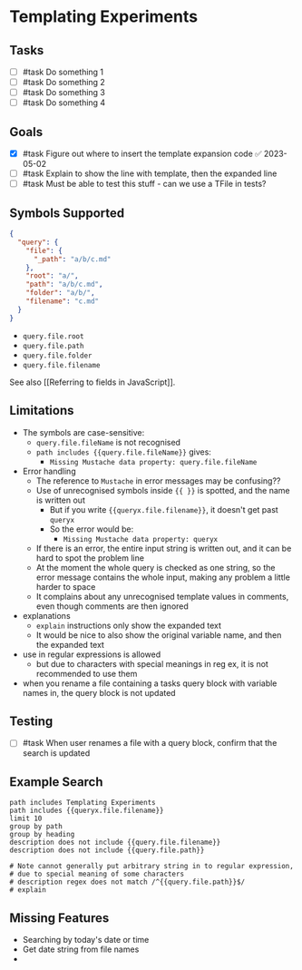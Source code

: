 # Templating Experiments

## Tasks

- [ ] #task Do something 1
- [ ] #task Do something 2
- [ ] #task Do something 3
- [ ] #task Do something 4

## Goals

- [x] #task Figure out where to insert the template expansion code ✅ 2023-05-02
- [ ] #task Explain to show the line with template, then the expanded line
- [ ] #task Must be able to test this stuff - can we use a TFile in tests?

## Symbols Supported

<!-- snippet: QueryContext.test.QueryContext_should_construct_a_QueryContext_from_a_path.approved.json -->
```json
{
  "query": {
    "file": {
      "_path": "a/b/c.md"
    },
    "root": "a/",
    "path": "a/b/c.md",
    "folder": "a/b/",
    "filename": "c.md"
  }
}
```
<!-- endSnippet -->

- `query.file.root`
- `query.file.path`
- `query.file.folder`
- `query.file.filename`

See also [[Referring to fields in JavaScript]].

## Limitations

- The symbols are case-sensitive:
  - `query.file.fileName` is not recognised
  - `path includes {{query.file.fileName}}` gives:
    - `Missing Mustache data property: query.file.fileName`
- Error handling
  - The reference to `Mustache` in error messages may be confusing??
  - Use of unrecognised symbols inside `{{ }}` is spotted, and the name is written out
    - But if you write `{{queryx.file.filename}}`, it doesn't get past `queryx`
    - So the error would be:
      - `Missing Mustache data property: queryx`
  - If there is an error, the entire input string is written out, and it can be hard to spot the problem line
  - At the moment the whole query is checked as one string, so the error message contains the whole input, making any problem a little harder to space
  - It complains about any unrecognised template values in comments, even though comments are then ignored
- explanations
  - `explain` instructions only show the expanded text
  - It would be nice to also show the original variable name, and then the expanded text
- use in regular expressions is allowed
  - but due to characters with special meanings in reg ex, it is not recommended to use them
- when you rename a file containing a tasks query block with variable names in, the query block is not updated

## Testing

- [ ] #task When user renames a file with a query block, confirm that the search is updated

## Example Search

```tasks
path includes Templating Experiments
path includes {{queryx.file.filename}}
limit 10
group by path
group by heading
description does not include {{query.file.filename}}
description does not include {{query.file.path}}

# Note cannot generally put arbitrary string in to regular expression,
# due to special meaning of some characters
# description regex does not match /^{{query.file.path}}$/
# explain
```

## Missing Features

- Searching by today's date or time
- Get date string from file names
-
